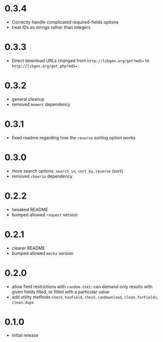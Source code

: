 # 0.3.4

- Correctly handle complicated required-fields options
- treat IDs as strings rather than integers

# 0.3.3

- Direct download URLs changed from `http://libgen.org/get?md5=`
  to `http://libgen.org/get.php?md5=`

# 0.3.2

- general cleanup
- removed `moment` dependency

# 0.3.1

- fixed readme regarding how the `reverse` sorting option works

# 0.3.0

- more search options: `search_in`, `sort_by`, `reverse` (sort)
- removed `cheerio` dependency

# 0.2.2

- tweaked README
- bumped allowed `request` version

# 0.2.1

- clearer README
- bumped allowed `mocha` version

# 0.2.0

- allow field restrictions with `random.text`: can demand only results
with given fields filled, or filled with a particular value
- add utility methods `check.hasField`, `check.canDownload`,
  `clean.forFields`, `clean.dups`

# 0.1.0

- initial release
